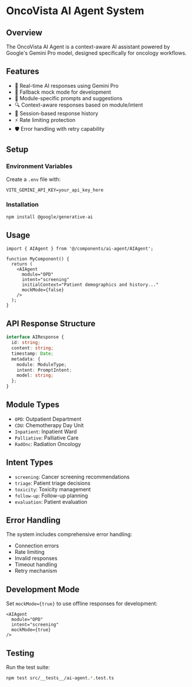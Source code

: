 # OncoVista AI Agent System

## Overview
The OncoVista AI Agent is a context-aware AI assistant powered by Google's Gemini Pro model, designed specifically for oncology workflows.

## Features
- 🤖 Real-time AI responses using Gemini Pro
- 🔄 Fallback mock mode for development
- 📝 Module-specific prompts and suggestions
- 🔍 Context-aware responses based on module/intent
- 📜 Session-based response history
- ⚡ Rate limiting protection
- 🛡️ Error handling with retry capability

## Setup

### Environment Variables
Create a `.env` file with:
```env
VITE_GEMINI_API_KEY=your_api_key_here
```

### Installation
```bash
npm install @google/generative-ai
```

## Usage

```tsx
import { AIAgent } from '@/components/ai-agent/AIAgent';

function MyComponent() {
  return (
    <AIAgent
      module="OPD"
      intent="screening"
      initialContext="Patient demographics and history..."
      mockMode={false}
    />
  );
}
```

## API Response Structure
```typescript
interface AIResponse {
  id: string;
  content: string;
  timestamp: Date;
  metadata: {
    module: ModuleType;
    intent: PromptIntent;
    model: string;
  };
}
```

## Module Types
- `OPD`: Outpatient Department
- `CDU`: Chemotherapy Day Unit
- `Inpatient`: Inpatient Ward
- `Palliative`: Palliative Care
- `RadOnc`: Radiation Oncology

## Intent Types
- `screening`: Cancer screening recommendations
- `triage`: Patient triage decisions
- `toxicity`: Toxicity management
- `follow-up`: Follow-up planning
- `evaluation`: Patient evaluation

## Error Handling
The system includes comprehensive error handling:
- Connection errors
- Rate limiting
- Invalid responses
- Timeout handling
- Retry mechanism

## Development Mode
Set `mockMode={true}` to use offline responses for development:
```tsx
<AIAgent
  module="OPD"
  intent="screening"
  mockMode={true}
/>
```

## Testing
Run the test suite:
```bash
npm test src/__tests__/ai-agent.*.test.ts
```